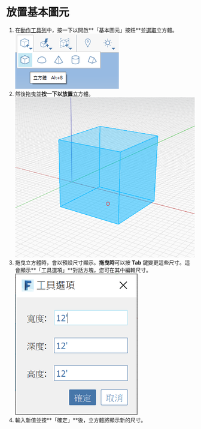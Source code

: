 # 放置基本圖元

1. 在[動作工具列](https://github.com/FormIt3D/autodesk-formit-360-windows-help/tree/c377e7b8a3b8e43e684321d0b7de867608d317a3/tool-library/tool-bars-extended.md)中，按一下以開啟**「基本圖元」按鈕**並[選取](select-edge-face-or-object.md)立方體。![](../.gitbook/assets/primitive-cube.png)
2. 然後拖曳並**按一下以放置**立方體。![](../.gitbook/assets/image-2-%20%281%29.png)
3. 拖曳立方體時，會以預設尺寸顯示。**拖曳時**可以按 **Tab** 鍵變更這些尺寸。這會顯示**「工具選項」**對話方塊，您可在其中編輯尺寸。![](../.gitbook/assets/image%20%281%29.png)
4. 輸入新值並按**「確定」**後，立方體將顯示新的尺寸。

